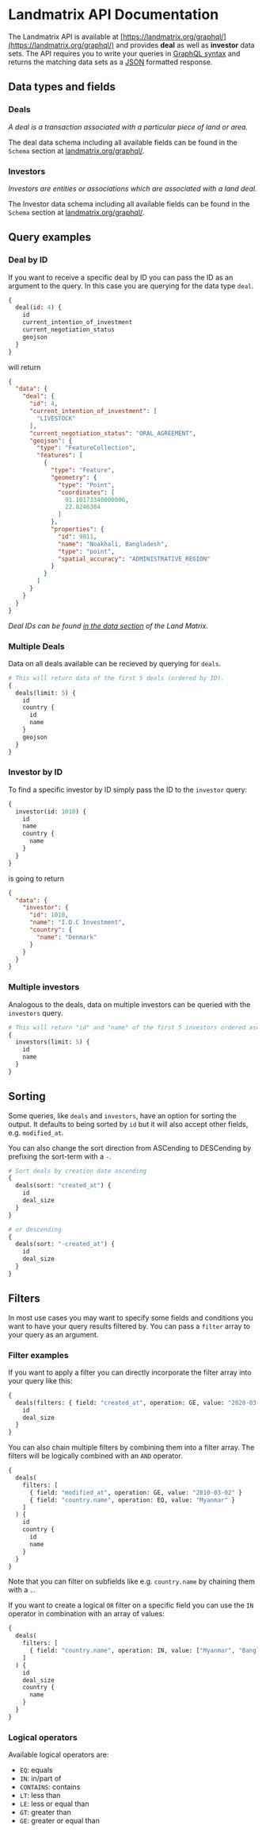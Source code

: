 # Landmatrix API Documentation

The Landmatrix API is available at [https://landmatrix.org/graphql/](https://landmatrix.org/graphql/)
and provides **deal** as well as **investor** data sets.
The API requires you to write your queries in [GraphQL syntax](https://graphql.org/learn/)
and returns the matching data sets as a [JSON](https://www.json.org/json-en.html) formatted response.


## Data types and fields
### Deals
_A deal is a transaction associated with a particular piece of land or area._

The deal data schema including all available fields can be found in the `Schema`
section at [landmatrix.org/graphql/](https://landmatrix.org/graphql/).

### Investors
_Investors are entities or associations which are associated with a land deal._

The Investor data schema including all available fields can be found in the `Schema`
section at [landmatrix.org/graphql/](https://landmatrix.org/graphql/).

## Query examples

### Deal by ID

If you want to receive a specific deal by ID you can pass the ID as an argument to the
query. In this case you are querying for the data type `deal`.
```graphql
{
  deal(id: 4) {
    id
    current_intention_of_investment
    current_negotiation_status
    geojson
  }
}
```
will return
```json
{
  "data": {
    "deal": {
      "id": 4,
      "current_intention_of_investment": [
        "LIVESTOCK"
      ],
      "current_negotiation_status": "ORAL_AGREEMENT",
      "geojson": {
        "type": "FeatureCollection",
        "features": [
          {
            "type": "Feature",
            "geometry": {
              "type": "Point",
              "coordinates": [
                91.10173340000006,
                22.8246384
              ]
            },
            "properties": {
              "id": 9811,
              "name": "Noakhali, Bangladesh",
              "type": "point",
              "spatial_accuracy": "ADMINISTRATIVE_REGION"
            }
          }
        ]
      }
    }
  }
}
```

_Deal IDs can be found [in the data section](https://landmatrix.org/list/deals/) of
the Land Matrix._

### Multiple Deals

Data on all deals available can be recieved by querying for `deals`.
```graphql
# This will return data of the first 5 deals (ordered by ID).
{
  deals(limit: 5) {
    id
    country {
      id
      name
    }
    geojson
  }
}
```

### Investor by ID

To find a specific investor by ID simply pass the ID to the `investor` query:
```graphql
{
  investor(id: 1010) {
    id
    name
    country {
      name
    }
  }
}
```
is going to return
```json
{
  "data": {
    "investor": {
      "id": 1010,
      "name": "I.D.C Investment",
      "country": {
        "name": "Denmark"
      }
    }
  }
}
```

### Multiple investors

Analogous to the deals, data on multiple investors can be queried with the `investors`
query.

```graphql
# This will return "id" and "name" of the first 5 investors ordered ascending by ID.
{
  investors(limit: 5) {
    id
    name
  }
}
```

## Sorting

Some queries, like `deals` and `investors`, have an option for sorting the output.
It defaults to being sorted by `id` but it will also accept other fields, e.g. `modified_at`.

You can also change the sort direction from ASCending to DESCending by prefixing the
sort-term with a `-`.
```graphql
# Sort deals by creation date ascending
{
  deals(sort: "created_at") {
    id
    deal_size
  }
}
```
```graphql
# or descending
{
  deals(sort: "-created_at") {
    id
    deal_size
  }
}
```


## Filters

In most use cases you may want to specify some fields and conditions you want to have
your query results filtered by.
You can pass a `filter` array to your query as an argument.

### Filter examples

If you want to apply a filter you can directly incorporate the filter array into your
query like this:
```graphql
{
  deals(filters: { field: "created_at", operation: GE, value: "2020-03-02" }) {
    id
    deal_size
  }
}
```

You can also chain multiple filters by combining them into a filter array.
The filters will be logically combined with an `AND` operator.

```graphql
{
  deals(
    filters: [
      { field: "modified_at", operation: GE, value: "2010-03-02" }
      { field: "country.name", operation: EQ, value: "Myanmar" }
    ]
  ) {
    id
    country {
      id
      name
    }
  }
}
```
Note that you can filter on subfields like e.g. `country.name` by chaining them with a `.`.

If you want to create a logical `OR` filter on a specific field you can use the `IN`
operator in combination with an array of values:
```graphql
{
  deals(
    filters: [
      { field: "country.name", operation: IN, value: ["Myanmar", "Bangladesh"] }
    ]
  ) {
    id
    deal_size
    country {
      name
    }
  }
}
```


### Logical operators

Available logical operators are:

* `EQ`: equals
* `IN`: in/part of
* `CONTAINS`: contains
* `LT`: less than
* `LE`: less or equal than
* `GT`: greater than
* `GE`: greater or equal than
